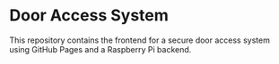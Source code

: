# Door Access System
This repository contains the frontend for a secure door access system using GitHub Pages and a Raspberry Pi backend.
